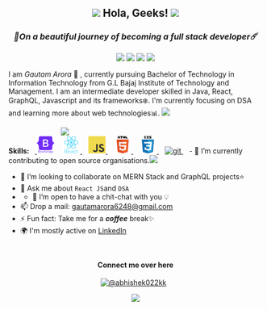 <h2 align="center"><img src="https://media.giphy.com/media/hvRJCLFzcasrR4ia7z/giphy.gif" width="50"> Hola, Geeks! <img src="https://i.pinimg.com/originals/8a/a4/59/8aa4595fb24b6ed585dddac4622b2445.gif" width="80"></h2>

<h3 align="center"><i><b> 🌈On a beautiful journey of becoming a full stack developer☄️</b></i></h3>
<p align="center">
<a href="https://www.linkedin.com/in/gautam-arora-b2788b191/"><img src="https://img.shields.io/badge/-Gautam-blue?style=flat-square&logo=Linkedin&logoColor=white&link=https://www.linkedin.com/in/gautam-arora-b2788b191/"></a>
<a href="https://github.com/Gautam-Arora24"><img src="https://img.shields.io/github/followers/Gautam-Arora24?label=follow&style=social"></a>
<img src="https://gpvc.arturio.dev/Gautam-Arora24">
<a href="https://github.com/Gautam-Arora24"><img src="https://img.shields.io/badge/Made%20With%20❤️%20By-Gautam-orange"></a>
</p>

I am *Gautam Arora* 👾 , currently pursuing Bachelor of Technology in Information Technology from G.L Bajaj Institute of Technology and Management. I am an intermediate developer skilled in Java, React, GraphQL, Javascript and its frameworks❄️. I'm currently focusing on DSA and learning more about web technologies📊.  <img src="https://www.georgiancollege.ca/wp-content/uploads/lightbulb.gif" width="30">


<img align='right' src="https://thumbs.gfycat.com/EvilNextDevilfish-size_restricted.gif" width="400">

<br>
 <b>Skills: </b>&nbsp;&nbsp;<a href="https://getbootstrap.com" target="_blank"> <img src="https://raw.githubusercontent.com/devicons/devicon/master/icons/bootstrap/bootstrap-plain-wordmark.svg" alt="bootstrap" width="35" height="35"/></a> &nbsp;&nbsp;  <a href="https://reactjs.org/" target="_blank"> <img src="https://raw.githubusercontent.com/devicons/devicon/master/icons/react/react-original-wordmark.svg" alt="react" width="35" height="35"/> </a>&nbsp;&nbsp;
 <a href="https://developer.mozilla.org/en-US/docs/Web/JavaScript" target="_blank"> <img src="https://raw.githubusercontent.com/devicons/devicon/master/icons/javascript/javascript-original.svg" alt="javascript" width="35" height="35"/> </a> &nbsp;&nbsp; <a href="https://www.w3.org/html/" target="_blank"> <img src="https://raw.githubusercontent.com/devicons/devicon/master/icons/html5/html5-original-wordmark.svg" alt="html5" width="35" height="35"/> </a>&nbsp;&nbsp; <a href="https://www.w3schools.com/css/" target="_blank"> <img src="https://raw.githubusercontent.com/devicons/devicon/master/icons/css3/css3-original-wordmark.svg" alt="css3" width="35" height="35"/> </a>&nbsp;&nbsp; <a href="https://git-scm.com/" target="_blank"> <img src="https://www.vectorlogo.zone/logos/git-scm/git-scm-icon.svg" alt="git" width="35" height="35"/> </a> &nbsp;&nbsp;  
- 🔭 I’m currently contributing to open source organisations.<img src="https://ayfaatechnology.com/wp-content/themes/ayfaa-theme/ayfaa/images/home.gif" width="50">
 
- 👯 I’m looking to collaborate on MERN Stack and GraphQL projects⭐️ 
- 💬 Ask me about ```React JS```and ```DSA```
- - 🌱 I’m open to have a chit-chat with you 💡
- 📫 Drop a mail: [gautamarora6248@gmail.com](gautamarora6248@gmail.com)
- ⚡ Fun fact: Take me for a ***coffee*** break✨ 
- 🌍 I'm mostly active on [LinkedIn](https://www.linkedin.com/in/gautam-arora-b2788b191/)

<br>
<p align="center">
<b>Connect me over here</b><br><br>
<a href="https://twitter.com/Gautamarora24" target="blank"><img align="center" src="https://cdn.jsdelivr.net/npm/simple-icons@3.0.1/icons/twitter.svg" alt="@abhishek022kk" height="41" width="51" /></a>&nbsp;&nbsp;
</p>  

<p align="center">
<img src="https://activity-graph.herokuapp.com/graph?username=Gautam-Arora24">  
</p>
